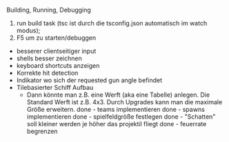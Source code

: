 Building, Running, Debugging

1. run build task (tsc ist durch die tsconfig.json automatisch im watch modus);
2. F5 um zu starten/debuggen


- besserer clientseitiger input
- shells besser zeichnen
- keyboard shortcuts anzeigen
- Korrekte hit detection
- Indikator wo sich der requested gun angle befindet
- Tilebasierter Schiff Aufbau
  - Dann könnte man z.B. eine Werft (aka eine Tabelle) anlegen. Die Standard Werft ist z.B. 4x3. Durch Upgrades kann man die maximale Größe erweitern.
done - teams implementieren
done - spawns implementieren
done - spielfeldgröße festlegen
done - "Schatten" soll kleiner werden je höher das projektil fliegt
done - feuerrate begrenzen